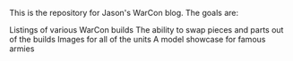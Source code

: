 This is the repository for Jason's WarCon blog. The goals are:

Listings of various WarCon builds
The ability to swap pieces and parts out of the builds
Images for all of the units
A model showcase for famous armies 


